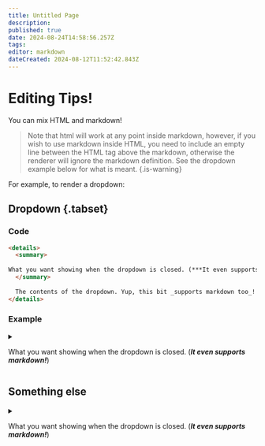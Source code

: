 ```yaml
---
title: Untitled Page
description: 
published: true
date: 2024-08-24T14:58:56.257Z
tags: 
editor: markdown
dateCreated: 2024-08-12T11:52:42.843Z
---
```


# Editing Tips!

You can mix HTML and markdown!

> Note that html will work at any point inside markdown, however, if you wish to use markdown inside HTML, you need to include an empty line between the HTML tag above the markdown, otherwise the renderer will ignore the markdown definition. See the dropdown example below for what is meant.
{.is-warning}

For example, to render a dropdown:
## Dropdown {.tabset}

### Code
```html
<details>
  <summary>
    
What you want showing when the dropdown is closed. (***It even supports markdown!***)
  </summary>
  
  The contents of the dropdown. Yup, this bit _supports markdown too_!
</details>
```
### Example
<details>
  <summary>

What you want showing when the dropdown is closed. (***It even supports markdown!***)
  </summary>
  
  The contents of the dropdown. Yup, this bit _supports markdown too_!
</details>


## Something else


<details>
  <summary>

What you want showing when the dropdown is closed. (***It even supports markdown!***)
  </summary>
  
  The contents of the dropdown. Yup, this bit _supports markdown too_!
</details>